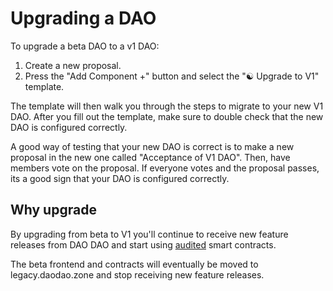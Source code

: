 # Upgrading a DAO

To upgrade a beta DAO to a v1 DAO:

1. Create a new proposal.
2. Press the "Add Component +" button and select the "☯️ Upgrade to V1"
   template.

The template will then walk you through the steps to migrate to your
new V1 DAO. After you fill out the template, make sure to double check
that the new DAO is configured correctly.

A good way of testing that your new DAO is correct is to make a
new proposal in the new one called "Acceptance of V1 DAO". Then,
have members vote on the proposal. If everyone votes and the proposal
passes, its a good sign that your DAO is configured correctly.

## Why upgrade

By upgrading from beta to V1 you'll continue to receive new feature
releases from DAO DAO and start using
[audited](https://github.com/DA0-DA0/dao-contracts/releases/tag/v1.0.0)
smart contracts.

The beta frontend and contracts will eventually be moved to
legacy.daodao.zone and stop receiving new feature releases.
 
